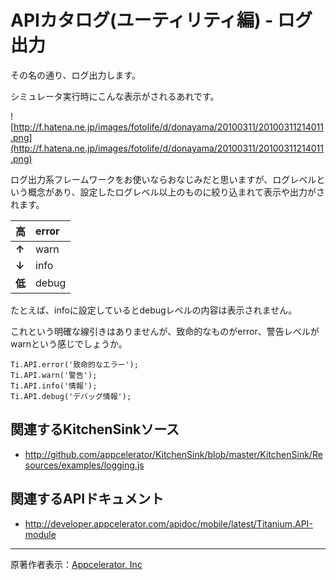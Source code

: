 # APIカタログ(ユーティリティ編) - ログ出力 #
その名の通り、ログ出力します。

シミュレータ実行時にこんな表示がされるあれです。

![http://f.hatena.ne.jp/images/fotolife/d/donayama/20100311/20100311214011.png](http://f.hatena.ne.jp/images/fotolife/d/donayama/20100311/20100311214011.png)

ログ出力系フレームワークをお使いならおなじみだと思いますが、ログレベルという概念があり、設定したログレベル以上のものに絞り込まれて表示や出力がされます。

| **高** | error |
|:------|:------|
| **↑** | warn  |
| **↓** | info  |
| **低** | debug |

たとえば、infoに設定しているとdebugレベルの内容は表示されません。

これという明確な線引きはありませんが、致命的なものがerror、警告レベルがwarnという感じでしょうか。

```
Ti.API.error('致命的なエラー');
Ti.API.warn('警告');
Ti.API.info('情報');
Ti.API.debug('デバッグ情報');
```

## 関連するKitchenSinkソース ##

  * http://github.com/appcelerator/KitchenSink/blob/master/KitchenSink/Resources/examples/logging.js

## 関連するAPIドキュメント ##
  * http://developer.appcelerator.com/apidoc/mobile/latest/Titanium.API-module


---

原著作者表示：[Appcelerator, Inc](http://www.appcelerator.com/)
